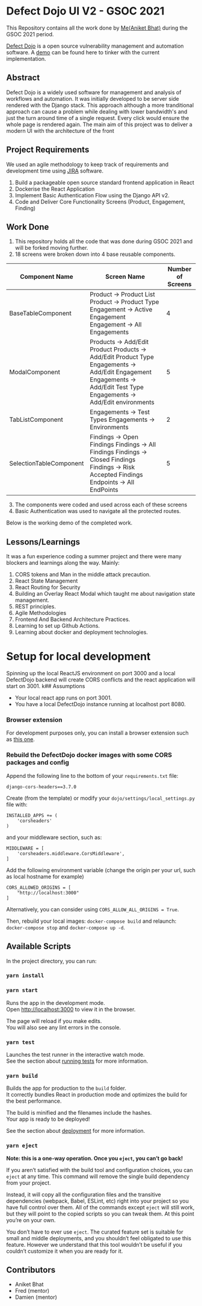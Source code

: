 # Defect Dojo UI V2 - GSOC 2021

This Repository contains all the work done by [Me(Aniket Bhat)](https://github.com/AniketBhat) during the GSOC 2021 period. 

[Defect Dojo](https://www.defectdojo.org/) is a open source vulnerability management and automation software. A [demo](https://demo.defectdojo.org/login?next=/) can be found here to tinker with the current implementation. 

## Abstract
Defect Dojo is a widely used software for management and analysis of workflows and automation. It was initially developed to be server side rendered with the Django stack. This approach although a more tranditional approach can cause a problem while dealing with lower bandwidth's and just the turn around time of a single request. Every click would ensure the whole page is rendered again. The main aim of this project was to deliver a modern UI with the architecture of the front

## Project Requirements

We used an agile methodology to keep track of requirements and development time using [JIRA](https://defectdojo.atlassian.net/jira/software/projects/UIV2/boards/9) software.

1. Build a packageable open source standard frontend application in React
2. Dockerise the React Application 
3. Implement Basic Authentication Flow using the Django API v2.
4. Code and Deliver Core Functionality Screens (Product, Engagement, Finding)    

## Work Done
1. This repository holds all the code that was done during GSOC 2021 and will be forked moving further.
2. 18 screens were broken down into 4 base reusable components. 

| Component Name          	| Screen Name                                                                                                                                                              	| Number of Screens 	|
|-------------------------	|--------------------------------------------------------------------------------------------------------------------------------------------------------------------------	|-------------------	|
| BaseTableComponent      	| Product -> Product List Product -> Product Type Engagement -> Active Engagement Engagement -> All Engagements                                                            	| 4                 	|
| ModalComponent          	| Products -> Add/Edit Product Products -> Add/Edit Product Type Engagements -> Add/Edit Engagement Engagements -> Add/Edit Test Type Engagements -> Add/Edit environments 	| 5                 	|
| TabListComponent        	| Engagements -> Test Types Engagements -> Environments                                                                                                                    	| 2                 	|
| SelectionTableComponent 	| Findings -> Open Findings Findings -> All Findings Findings -> Closed Findings Findings -> Risk Accepted Findings Endpoints -> All EndPoints                             	| 5                 	|

   3. The components were coded and used across each of these screens
   4. Basic Authentication was used to navigate all the protected routes.

Below is the working demo of the completed work.

## Lessons/Learnings
It was a fun experience coding a summer project and there were many blockers and learnings along the way. Mainly:
1. CORS tokens and Man in the middle attack precaution.
1. React State Management
1. React Routing for Security
2. Building an Overlay React Modal which taught me about navigation state management.
3. REST principles.
4. Agile Methodologies
5. Frontend And Backend Architecture Practices.
6. Learning to set up Github Actions.
7. Learning about docker and deployment technologies.
# Setup for local development
Spinning up the local ReactJS environment on port 3000 and a local DefectDojo backend will create CORS conflicts and the react application will start on 3001.
k## Assumptions
- Your local react app runs on port 3001.
- You have a local DefectDojo instance running at localhost port 8080.

### Browser extension
For development purposes only, you can install a browser extension such as [this one](https://chrome.google.com/webstore/detail/moesif-origin-cors-change/digfbfaphojjndkpccljibejjbppifbc).

### Rebuild the DefectDojo docker images with some CORS packages and config
Append the following line to the bottom of your `requirements.txt` file:

```
django-cors-headers==3.7.0
```

Create (from the template) or modify your `dojo/settings/local_settings.py` file with:

```
INSTALLED_APPS += (
    'corsheaders'
)
```

and your middleware section, such as:

```
MIDDLEWARE = [
    'corsheaders.middleware.CorsMiddleware',
]
```

Add the following environment variable (change the origin per your url, such as local hostname for example)
```
CORS_ALLOWED_ORIGINS = [
    "http://localhost:3000"
]
```

Alternatively, you can consider using `CORS_ALLOW_ALL_ORIGINS = True`.

Then, rebuild your local images: `docker-compose build` and relaunch: `docker-compose stop` and `docker-compose up -d`.

## Available Scripts

In the project directory, you can run:

### `yarn install`

### `yarn start`

Runs the app in the development mode.\
Open [http://localhost:3000](http://localhost:3000) to view it in the browser.

The page will reload if you make edits.\
You will also see any lint errors in the console.

### `yarn test`

Launches the test runner in the interactive watch mode.\
See the section about [running tests](https://facebook.github.io/create-react-app/docs/running-tests) for more information.

### `yarn build`

Builds the app for production to the `build` folder.\
It correctly bundles React in production mode and optimizes the build for the best performance.

The build is minified and the filenames include the hashes.\
Your app is ready to be deployed!

See the section about [deployment](https://facebook.github.io/create-react-app/docs/deployment) for more information.

### `yarn eject`

**Note: this is a one-way operation. Once you `eject`, you can’t go back!**

If you aren’t satisfied with the build tool and configuration choices, you can `eject` at any time. This command will remove the single build dependency from your project.

Instead, it will copy all the configuration files and the transitive dependencies (webpack, Babel, ESLint, etc) right into your project so you have full control over them. All of the commands except `eject` will still work, but they will point to the copied scripts so you can tweak them. At this point you’re on your own.

You don’t have to ever use `eject`. The curated feature set is suitable for small and middle deployments, and you shouldn’t feel obligated to use this feature. However we understand that this tool wouldn’t be useful if you couldn’t customize it when you are ready for it.
## Contributors 

* Aniket Bhat
* Fred (mentor)
* Damien (mentor)

